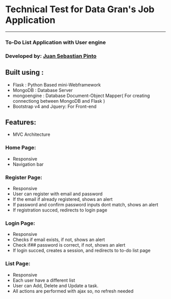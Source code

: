 # Technical Test for Data Gran's Job Application
---

### To-Do List Application with User engine 
### Developed by: [Juan Sebastian Pinto](https://www.linkedin.com/in/jsebastianpinto85/)

## Built using :

* Flask : Python Based mini-Webframework
* MongoDB : Database Server
* mongoengine : Database  Document-Object Mapper( For creating connectiong between MongoDB and Flask )
* Bootstrap v4 and Jquery: For Front-end

## Features:
* MVC Architecture

### Home Page:
* Responsive
* Navigation bar

### Register Page:
* Responsive
* User can register with email and password
* If the email if already registered, shows an alert
* If password and confirm password inputs dont match, shows an alert
* If registration succed, redirects to login page

### Login Page:
* Responsive
* Checks if email exists, if not, shows an alert
* Check if## password is correct, if not, shows an alert
* If login succed, creates a session, and redirects to to-do list page

### List Page:
* Responsive
* Each user have a different list
* User can Add, Delete and Update a task.
* All actions are performed with ajax so, no refresh needed